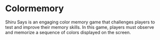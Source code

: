 # Colormemory
Shiru Says is an engaging color memory game that challenges players to test and improve their memory skills. In this game, players must observe and memorize a sequence of colors displayed on the screen. 
